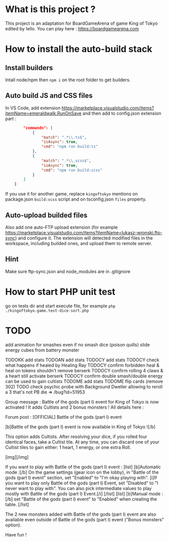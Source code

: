 # What is this project ? 
This project is an adaptation for BoardGameArena of game King of Tokyo edited by Iello.
You can play here : https://boardgamearena.com

# How to install the auto-build stack

## Install builders
Intall node/npm then `npm i` on the root folder to get builders.

## Auto build JS and CSS files
In VS Code, add extension https://marketplace.visualstudio.com/items?itemName=emeraldwalk.RunOnSave and then add to config.json extension part :
```json
        "commands": [
            {
                "match": ".*\\.ts$",
                "isAsync": true,
                "cmd": "npm run build:ts"
            },
            {
                "match": ".*\\.scss$",
                "isAsync": true,
                "cmd": "npm run build:scss"
            }
        ]
    }
```
If you use it for another game, replace `kingoftokyo` mentions on package.json `build:scss` script and on tsconfig.json `files` property.

## Auto-upload builded files
Also add one auto-FTP upload extension (for example https://marketplace.visualstudio.com/items?itemName=lukasz-wronski.ftp-sync) and configure it. The extension will detected modified files in the workspace, including builded ones, and upload them to remote server.

## Hint
Make sure ftp-sync.json and node_modules are in .gitignore

# How to start PHP unit test
go on tests dir and start execute file, for example `php ./kingoftokyo.game.test-dice-sort.php`

# TODO
add animation for smashes even if no smash dice (poison quills)
slide energy cubes from battery monster

TODOKK add stats
TODOAN add stats
TODOCY add stats
TODOCY check what happens if healed by Healing Ray
TODOCY confirm forbidden heal & heal on tokens shouldn't remove berserk
TODOCY confirm rolling 4 claws & a heart still activate berserk
TODOCY confirm double smash/double energy can be used to gain cultists
TODOME add stats
TODOME flip cards (remove 302)
TODO check psychic probe with Background Dweller allowing to reroll a 3 that's not PB die => /bug?id=51953

Group message :
Battle of the gods (part I) event for King of Tokyo is now activated !
It adds Cultists and 2 bonus monsters !
All details here : <todo lien forum>

Forum post :
[OFFICIAL] Battle of the gods (part I) event

[b]Battle of the gods (part I) event is now available in King of Tokyo ![/b]

This option adds Cultists. After resolving your dice, if you rolled four identical faces, take a Cultist tile. At any time, you can discard one of your Cultist tiles to gain either: 1 heart, 1 energy, or one extra Roll.

[img]<TODO lien image>[/img]

If you want to play with Battle of the gods (part I) event :
[list]
[b]Automatic mode :[/b] On the game settings (gear icon on the lobby), in "Battle of the gods (part I) event" section, set "Enabled" to "I'm okay playing with". [i]If you want to play only Battle of the gods (part I) Event, set "Disabled" to "I never want to play with". You can also pick intermediate values to play mostly with Battle of the gods (part I) Event.[/i]
[/list]
[list]
[b]Manual mode :[/b] set "Battle of the gods (part I) event" to "Enabled" when creating the table.
[/list]

The 2 new monsters added with Battle of the gods (part I) event are also available even outside of Battle of the gods (part I) event ("Bonus monsters" option).

Have fun !